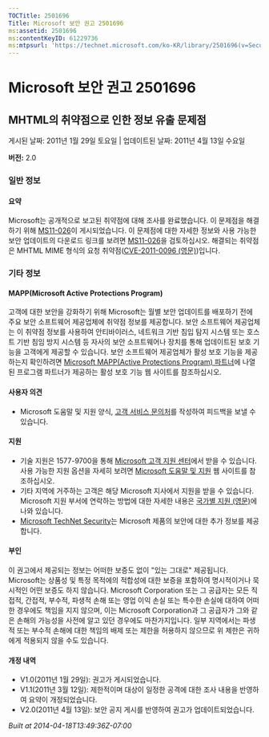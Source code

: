 ```yaml
---
TOCTitle: 2501696
Title: Microsoft 보안 권고 2501696
ms:assetid: 2501696
ms:contentKeyID: 61229736
ms:mtpsurl: 'https://technet.microsoft.com/ko-KR/library/2501696(v=Security.10)'
---
```


Microsoft 보안 권고 2501696
===========================

MHTML의 취약점으로 인한 정보 유출 문제점
----------------------------------------

게시된 날짜: 2011년 1월 29일 토요일 | 업데이트된 날짜: 2011년 4월 13일 수요일

**버전:** 2.0

### 일반 정보

#### 요약

Microsoft는 공개적으로 보고된 취약점에 대해 조사를 완료했습니다. 이 문제점을 해결하기 위해 [MS11-026](http://technet.microsoft.com/security/bulletin/ms11-026)이 게시되었습니다. 이 문제점에 대한 자세한 정보와 사용 가능한 보안 업데이트의 다운로드 링크를 보려면 [MS11-026](http://technet.microsoft.com/security/bulletin/ms11-026)을 검토하십시오. 해결되는 취약점은 MHTML MIME 형식의 요청 취약점([CVE-2011-0096 (영문)](http://www.cve.mitre.org/cgi-bin/cvename.cgi?name=cve-2011-0096))입니다.

### 기타 정보

#### MAPP(Microsoft Active Protections Program)

고객에 대한 보안을 강화하기 위해 Microsoft는 월별 보안 업데이트를 배포하기 전에 주요 보안 소프트웨어 제공업체에 취약점 정보를 제공합니다. 보안 소프트웨어 제공업체는 이 취약점 정보를 사용하여 안티바이러스, 네트워크 기반 침입 탐지 시스템 또는 호스트 기반 침임 방지 시스템 등 자사의 보안 소프트웨어나 장치를 통해 업데이트된 보호 기능을 고객에게 제공할 수 있습니다. 보안 소프트웨어 제공업체가 활성 보호 기능을 제공하는지 확인하려면 [Microsoft MAPP(Active Protections Program) 파트너](http://www.microsoft.com/security/msrc/mapp/partners.mspx)에 나열된 프로그램 파트너가 제공하는 활성 보호 기능 웹 사이트를 참조하십시오.

#### 사용자 의견

-   Microsoft 도움말 및 지원 양식, [고객 서비스 문의처](https://support.microsoft.com/common/survey.aspx?scid=sw;en;1257&amp;showpage=1&amp;ws=technet&amp;sd=tech)를 작성하여 피드백을 보낼 수 있습니다.

#### 지원

-   기술 지원은 1577-9700을 통해 [Microsoft 고객 지원 센터](http://go.microsoft.com/fwlink/?linkid=21131)에서 받을 수 있습니다. 사용 가능한 지원 옵션을 자세히 보려면 [Microsoft 도움말 및 지원](http://support.microsoft.com/) 웹 사이트를 참조하십시오.
-   기타 지역에 거주하는 고객은 해당 Microsoft 지사에서 지원을 받을 수 있습니다. Microsoft 지원 부서에 연락하는 방법에 대한 자세한 내용은 [국가별 지원 (영문)](http://go.microsoft.com/fwlink/?linkid=21155)에 나와 있습니다.
-   [Microsoft TechNet Security](http://go.microsoft.com/fwlink/?linkid=21132)는 Microsoft 제품의 보안에 대한 추가 정보를 제공합니다.

#### 부인

이 권고에서 제공되는 정보는 어떠한 보증도 없이 "있는 그대로" 제공됩니다. Microsoft는 상품성 및 특정 목적에의 적합성에 대한 보증을 포함하여 명시적이거나 묵시적인 어떤 보증도 하지 않습니다. Microsoft Corporation 또는 그 공급자는 모든 직접적, 간접적, 부수적, 파생적 손해 또는 영업 이익 손실 또는 특수한 손실에 대하여 어떠한 경우에도 책임을 지지 않으며, 이는 Microsoft Corporation과 그 공급자가 그와 같은 손해의 가능성을 사전에 알고 있던 경우에도 마찬가지입니다. 일부 지역에서는 파생적 또는 부수적 손해에 대한 책임의 배제 또는 제한을 허용하지 않으므로 위 제한은 귀하에게 적용되지 않을 수도 있습니다.

#### 개정 내역

-   V1.0(2011년 1월 29일): 권고가 게시되었습니다.
-   V1.1(2011년 3월 12일): 제한적이며 대상이 일정한 공격에 대한 조사 내용을 반영하여 요약이 개정되었습니다.
-   V2.0(2011년 4월 13일): 보안 공지 게시를 반영하여 권고가 업데이트되었습니다.

*Built at 2014-04-18T13:49:36Z-07:00*
